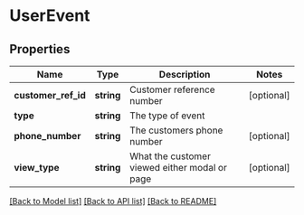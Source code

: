 # UserEvent

## Properties
Name | Type | Description | Notes
------------ | ------------- | ------------- | -------------
**customer_ref_id** | **string** | Customer reference number | [optional] 
**type** | **string** | The type of event | 
**phone_number** | **string** | The customers phone number | [optional] 
**view_type** | **string** | What the customer viewed either modal or page | [optional] 

[[Back to Model list]](../README.md#documentation-for-models) [[Back to API list]](../README.md#documentation-for-api-endpoints) [[Back to README]](../README.md)


